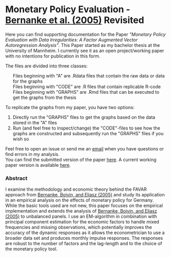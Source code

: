 # Monetary Policy Evaluation - [Bernanke et al. (2005)](https://academic.oup.com/qje/article-abstract/120/1/387/1931468) Revisited

Here you can find supporting documentation for the Paper *"Monetary Policy Evaluation with Data Irregularities: A Factor Augmented Vector Autoregression Analysis"*. This Paper started as my bachelor thesis at the University of Mannheim. I currently see it as an open project/working paper with no intentions for publication in this form.

The files are divided into three classes:
<ul style="list-style-type:none;">
  <li>Files beginning with "A" are .Rdata files that contain the raw data or data for the graphs</li>
  <li>Files beginning with "CODE" are .R files that contain replicable R-code</li>
  <li>Files beginning with "GRAPHS" are .Rmd files that can be executed to get the graphs from the thesis</li>
 </ul>

To replicate the graphs from my paper, you have two options:
<ol>
  <li>Directly run the "GRAPHS" files to get the graphs based on the data stored in the "A" files</li>
  <li>Run (and feel free to inspect/change) the "CODE"-files to see how the graphs are constructed and subsequently run the "GRAPHS" files if you wish so</li>
</ol>

Feel free to open an issue or send me an [email](mailto:truesch@mail.uni-mannheim.de) when you have questions or find errors in my analysis.<br/>
You can find the submitted version of the paper [here](https://drive.google.com/open?id=1icB47gSR78lk2RCmMOmKI3nXT2zK_EMR).
A current working paper version is available [here](https://drive.google.com/file/d/1Xy2NUWD3_4afH7hcLdh-iq7G5rVSayEO/view?usp=sharing).

### Abstract

I examine the methodology and economic theory behind the FAVAR approach from [Bernanke, Boivin, and Eliasz (2005)](https://academic.oup.com/qje/article-abstract/120/1/387/1931468) and study its application in an empirical analysis on the effects of monetary policy for Germany. While the basic tools used are not new, this paper focuses on the empirical implementation and extends the analysis of [Bernanke, Boivin, and Eliasz (2005)](https://academic.oup.com/qje/article-abstract/120/1/387/1931468) to unbalanced panels. I use an EM-algorithm in combination with principal component estimation for the economic factors to handle mixed frequencies and missing observations, which potentially improves the accuracy of the dynamic responses as it allows the econometrician to use a broader data set and produces monthly impulse responses. The responses are robust to the number of factors and the lag-length and to the choice of the monetary policy tool.
